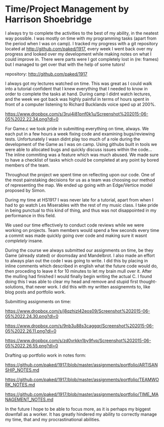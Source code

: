 # Time/Project Management by Harrison Shoebridge
I always try to complete the activities to the best of my ability, in the neatest way possible. I was mostly on time with my programming tasks (apart from the period when I was on camp). I tracked my progress with a git repository located at http://github.com/paked/1917, every week I went back over my progress and looked over my development while making notes on what I could improve in. There were parts were I got completely lost in (re: frames) but I managed to get over that with the help of some tutors!

repository: http://github.com/paked/1917

I always got my lectures watched on time. This was great as I could walk into a tutorial confident that I knew everything that I needed to know in order to complete the tasks at hand. During camp I didnt watch lectures, and the week we got back was highly painful in terms of hours spent in front of a computer listening to Richard Bucklands voice sped up at 200%.

https://www.dropbox.com/s/3ruj4i81pnf0k1u/Screenshot%202015-06-05%2022.22.34.png?dl=0

For Game.c we took pride in submitting everything on time, always. We each put in a few hours a week fixing code and examining bugs/reviewing tests. Unfortunately I wasn didnt play too much of a role during the development of the Game as I was on camp. Using githubs built in tools we were able to allocated bugs and quickly discuss issues within the code... The inline commiting was a feature which was much abused. We made sure to have a checklist of tasks which could be completed at any point by bored members of the team.

Throughout the project we spent time on reflecting upon our code. One of the most painstaking decisions for us as a team was choosing our method of representing the map. We ended up going with an Edge/Vertice model proposed by Simon. 

During my time at HS1917 I was never late for a tutorial, apart from when I had to go watch Les Miserables with the rest of my music class. I take pride in being punctual to this kind of thing, and thus was not disappointed in my performance in this field.

We used our time effectively to conduct code reviews while we were working on projects. Team members would spend a few seconds every time a commit was made quickly going over code and making sure it wasnt *completely* insane.

During the course we always submitted our assignments on time, be they Game (already stated) or doomsday and Mandelbrot. I also made an effort to always plan out the code I was going to write. I did this by placing in inline comments which described in english what the future code would do, then proceding to leave it for 10 minutes to let my brain mull over it. After the mulling had finished I would finally begin writing the actual C. I found doing this I was able to clear my head and remove and stupid first thought-solutions, that never work. I did this with my written assignemnts to, like blog posts and portfolio work.

Submitting assignments on time:

https://www.dropbox.com/s/j8qzhizl42eos09/Screenshot%202015-06-05%2022.24.30.png?dl=0

https://www.dropbox.com/s/9nb3u88s3caggqr/Screenshot%202015-06-05%2022.26.11.png?dl=0

https://www.dropbox.com/s/zd0vrkkn1by9fvp/Screenshot%202015-06-05%2022.26.55.png?dl=0

Drafting up portfolio work in notes form:

https://github.com/paked/1917/blob/master/assignments/portfolio/ARTISANSHIP_NOTES.md

https://github.com/paked/1917/blob/master/assignments/portfolio/TEAMWORK_NOTES.md

https://github.com/paked/1917/blob/master/assignments/portfolio/TIME_MANAGEMENT_NOTES.md


In the future I hope to be able to focus more, as it is perhaps my biggest downfall as a worker. It has greatly hindered my ability to correctly manage my time, that and my procrastinational abilities.
